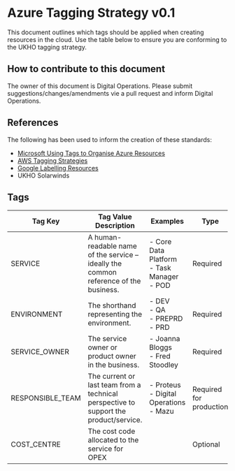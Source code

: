 # Azure Tagging Strategy v0.1


This document outlines which tags should be applied when creating resources in the cloud. Use the table below to ensure you are conforming to the UKHO tagging strategy.

## How to contribute to this document

The owner of this document is Digital Operations. Please submit suggestions/changes/amendments vie a pull request and inform Digital Operations.

## References

The following has been used to inform the creation of these standards:

- [Microsoft Using Tags to Organise Azure Resources](https://docs.microsoft.com/en-us/azure/azure-resource-manager/resource-group-using-tags)
- [AWS Tagging Strategies](https://aws.amazon.com/answers/account-management/aws-tagging-strategies/)
- [Google Labelling Resources](https://cloud.google.com/compute/docs/labeling-resources)
- UKHO Solarwinds

## Tags

| Tag Key | Tag Value Description | Examples | Type |
|---------|-----------------------|----------|------|
| SERVICE | A human-readable name of the service – ideally the common reference of the business. | - Core Data Platform <br /> - Task Manager <br /> - POD | Required |
| ENVIRONMENT | The shorthand representing the environment. | - DEV <br /> - QA <br /> - PREPRD <br /> - PRD | Required |
| SERVICE_OWNER | The service owner or product owner in the business. | - Joanna Bloggs <br /> - Fred Stoodley | Required |
| RESPONSIBLE_TEAM | The current or last team from a technical perspective to support the product/service. | - Proteus <br /> - Digital Operations <br /> - Mazu | Required for production |
| COST_CENTRE | The cost code allocated to the service for OPEX |  | Optional |
